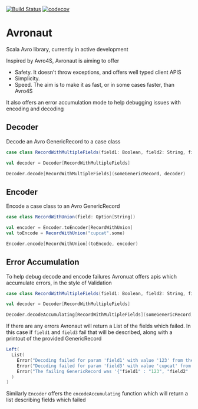 [![Build Status](https://travis-ci.com/bobbyrauchenberg/avronaut.svg?branch=master)](https://travis-ci.com/bobbyrauchenberg/avronaut)
[![codecov](https://codecov.io/gh/bobbyrauchenberg/avronaut/branch/master/graph/badge.svg)](https://codecov.io/gh/bobbyrauchenberg/avronaut)

# Avronaut

Scala Avro library, currently in active development

Inspired by Avro4S, Avronaut is aiming to offer
 - Safety. It doesn't throw exceptions, and offers well typed client APIS
 - Simplicity. 
 - Speed. The aim is to make it as fast, or in some cases faster, than Avro4S

It also offers an error accumulation mode to help debugging issues with encoding and decoding

## Decoder

Decode an Avro GenericRecord to a case class

```scala
case class RecordWithMultipleFields(field1: Boolean, field2: String, field3: Int)

val decoder = Decoder[RecordWithMultipleFields]

Decoder.decode[RecordWithMultipleFields](someGenericRecord, decoder) 
```

## Encoder

Encode a case class to an Avro GenericRecord

```scala
case class RecordWithUnion(field: Option[String])

val encoder = Encoder.toEncoder[RecordWithUnion]
val toEncode = RecordWithUnion("cupcat".some)

Encoder.encode[RecordWithUnion](toEncode, encoder) 
```

## Error Accumulation

To help debug decode and encode failures Avronuat offers apis which accumulate errors, in the style of Validation

```scala
case class RecordWithMultipleFields(field1: Boolean, field2: String, field3: Int)

val decoder = Decoder[RecordWithMultipleFields]

Decoder.decodeAccumulating[RecordWithMultipleFields](someGenericRecord, decoder) 
```

If there are any errors Avronaut will return a List of the fields which failed. In this case if `field1` and `field3` fail that will be described, along with a printout of the provided GenericRecord

```scala
Left(
  List(
    Error("Decoding failed for param 'field1' with value '123' from the GenericRecord"),
    Error("Decoding failed for param 'field3' with value 'cupcat' from the GenericRecord"),
    Error("The failing GenericRecord was '{"field1" : "123", "field2" : "cupcat", "field3" : "cupcat"})
  )
)  
```


Similarly `Encoder` offers the `encodeAccumulating` function which will return a list describing fields which failed


